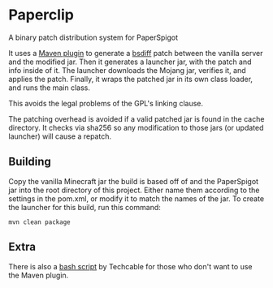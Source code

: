 Paperclip
=========
A binary patch distribution system for PaperSpigot

It uses a [Maven plugin](https://github.com/PaperSpigot/PaperclipMavenPlugin) to generate a [bsdiff](http://www.daemonology.net/bsdiff/) patch between the vanilla server and the modified jar.
Then it generates a launcher jar, with the patch and info inside of it.
The launcher downloads the Mojang jar, verifies it, and applies the patch.
Finally, it wraps the patched jar in its own class loader, and runs the main class.

This avoids the legal problems of the GPL's linking clause.

The patching overhead is avoided if a valid patched jar is found in the cache directory.
It checks via sha256 so any modification to those jars (or updated launcher) will cause a repatch.

Building
--------

Copy the vanilla Minecraft jar the build is based off of and the PaperSpigot jar into the root directory of this project.
Either name them according to the settings in the pom.xml, or modify it to match the names of the jar.
To create the launcher for this build, run this command:

`mvn clean package`

Extra
-----

There is also a [bash script](https://gist.github.com/Techcable/0b491b70347fd46a9e3f) by Techcable for those who don't want to use the Maven plugin.
